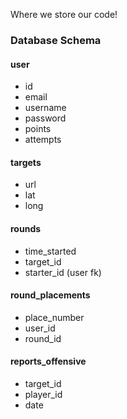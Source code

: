 Where we store our code!

### Database Schema

#### user
+ id 
+ email
+ username
+ password
+ points
+ attempts

#### targets
+ url
+ lat
+ long
  
#### rounds
+ time_started
+ target_id
+ starter_id (user fk)

#### round_placements
+ place_number
+ user_id
+ round_id

#### reports_offensive
+ target_id
+ player_id
+ date

